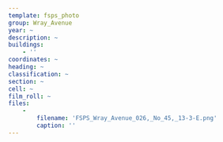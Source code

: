 ```yaml
---
template: fsps_photo
group: Wray_Avenue
year: ~
description: ~
buildings:
    - ''
coordinates: ~
heading: ~
classification: ~
section: ~
cell: ~
film_roll: ~
files:
    -
        filename: 'FSPS_Wray_Avenue_026,_No_45,_13-3-E.png'
        caption: ''
---
```

